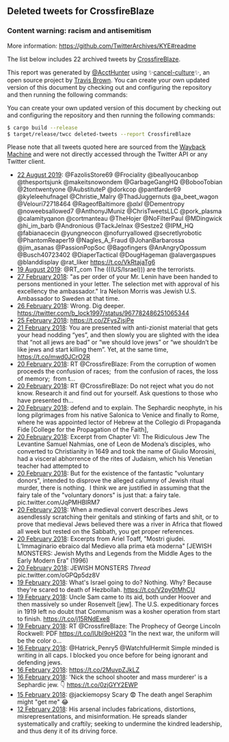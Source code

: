 ## Deleted tweets for CrossfireBlaze
### Content warning: racism and antisemitism
More information: https://github.com/TwitterArchives/KYE#readme

The list below includes 22 archived tweets by
[CrossfireBlaze](https://twitter.com/CrossfireBlaze).



This report was generated by [@AcctHunter](https://twitter.com/accthunter) using ✨[cancel-culture](https://github.com/travisbrown/cancel-culture)✨,
an open source project by [Travis Brown](https://twitter.com/travisbrown). You can create your own
updated version of this document by checking out and configuring the repository and then running
the following commands:

You can create your own updated version of this document by checking out and configuring the
repository and then running the following commands:

```bash
$ cargo build --release
$ target/release/twcc deleted-tweets --report CrossfireBlaze
```

Please note that all tweets quoted here are sourced from the
[Wayback Machine](https://web.archive.org) and were not directly accessed through the Twitter API or
any Twitter client.

* [22 August 2019](https://web.archive.org/web/20190822050857/https://twitter.com/CrossfireBlaze/status/1164404066379657216): @FazolisStore69 @Frociality @beallyoucanbop @thesportsjunk @makeitsnowondem @GarbageGangHQ @BobooTobian @2tontwentyone @AubstituteP @dorkcop @pantfarder69 @kyleleehufnagel @Christie_Malry @ThadJuggernuts @a_beet_wagon @Velouri72718464 @RageofBaltimore @_alxl_ @Dementropy @noweebsallowed7 @AnthonyJMuniz @ChrisTweetsLLC @pork_plasma @calamityqanon @cortmanteau @TheHojer @NoFilterPaul @MDingwick @hi_im_barb @Andronious @TackJelnax @Sestze2 @IPM_HQ @fabianacecin @yungneocon @nofurryallowed @secretlyrobotic @PhantomReaper19 @Nagles_A_Fraud @JohanBarbarossa @jim_asanas @PassionPopSoc @Bagofingers @AnAngryOpossum @Busch40723402 @DiaperTactical @DougHageman @alavergaspues @blanddisplay @rat_liker https://t.co/VkRtajaTg6
* [19 August 2019](https://web.archive.org/web/20190819230545/https://twitter.com/CrossfireBlaze/status/1163587888358936576): @RT_com The (((US/Israel))) are the terrorists.
* [27 February 2018](https://web.archive.org/web/20180227144213/https://twitter.com/CrossfireBlaze/status/968496498366435328): "as per order of your Mr. Lenin have been handed to persons mentioned in your letter. The selection met with approval of his excellency the ambassador." Ira Nelson Morris was Jewish U.S. Ambassador to Sweden at that time.
* [26 February 2018](https://web.archive.org/web/20180226055922/https://twitter.com/CrossfireBlaze/status/968002524467879936): Wrong. Dig deeper. https://twitter.com/b_lock1997/status/967782486251065344
* [25 February 2018](https://web.archive.org/web/20180225181836/https://twitter.com/CrossfireBlaze/status/967826177284026368): https://t.co/ZFysZjsjPe
* [21 February 2018](https://web.archive.org/web/20180221113527/https://twitter.com/CrossfireBlaze/status/966275169793830912): You are presented with anti-zionist material that gets your head nodding “yes”, and then slowly you are slighted with the idea that “not all jews are bad” or “we should love jews” or “we shouldn’t be like jews and start killing them”. Yet, at the same time, https://t.co/mwd0JCrO2R
* [20 February 2018](https://web.archive.org/web/20180220171737/https://twitter.com/CrossfireBlaze/status/965998890985099269): RT @CrossfireBlaze: From the corruption of women proceeds the confusion of races;  from the confusion of races, the loss of memory;  from t…
* [20 February 2018](https://web.archive.org/web/20180220133427/https://twitter.com/CrossfireBlaze/status/965942729267187712): RT @CrossfireBlaze: Do not reject what you do not know. Research it and find out for yourself. Ask questions to those who have presented th…
* [20 February 2018](https://web.archive.org/web/20180220121016/https://twitter.com/CrossfireBlaze/status/965921536019398657): defend and to explain. The Sephardic neophyte, in his long pilgrimages from his native Salonica to Venice and finally to Rome, where he was appointed lector of Hebrew at the Collegio di Propaganda Fide [College for the Propagation of the Faith],
* [20 February 2018](https://web.archive.org/web/20180220121016/https://twitter.com/CrossfireBlaze/status/965921536019398657): Excerpt from Chapter VI: The Ridiculous Jew  The Levantine Samuel Nahmias, one of Leon de Modena’s disciples, who converted to Christianity in 1649 and took the name of Giulio Morosini, had a visceral abhorrence of the rites of Judaism, which his Venetian teacher had attempted to
* [20 February 2018](https://web.archive.org/web/20180220121016/https://twitter.com/CrossfireBlaze/status/965921536019398657): But for the existence of the fantastic "voluntary donors", intended to disprove the alleged calumny of Jewish ritual murder, there is nothing.   I think we are justified in assuming that the fairy tale of the "voluntary donors" is just that: a fairy tale. pic.twitter.com/JqPMHBIRM7
* [20 February 2018](https://web.archive.org/web/20180220121016/https://twitter.com/CrossfireBlaze/status/965921536019398657): When a medieval convert describes Jews asendlessly scratching their genitals and stinking of farts and shit, or to prove that medieval Jews believed there was a river in Africa that flowed all week but rested on the Sabbath, you get proper references.
* [20 February 2018](https://web.archive.org/web/20180220121016/https://twitter.com/CrossfireBlaze/status/965921536019398657): Excerpts from Ariel Toaff, "Mostri giudei. L’Immaginario ebraico dal Medievo alla prima età moderna" [JEWISH MONSTERS: Jewish Myths and Legends from the Middle Ages to the Early Modern Era” (1996)
* [20 February 2018](https://web.archive.org/web/20180220121016/https://twitter.com/CrossfireBlaze/status/965921536019398657): JEWISH MONSTERS  *Thread* pic.twitter.com/oGPQp5dz8V
* [19 February 2018](https://web.archive.org/web/20180219155340/https://twitter.com/CrossfireBlaze/status/965615376422899713): What's Israel going to do? Nothing. Why? Because they're scared to death of Hezbollah. https://t.co/V2py0tMhCU
* [19 February 2018](https://web.archive.org/web/20180219054125/https://twitter.com/CrossfireBlaze/status/965461298669645824): Uncle Sam came to its aid, both under Hoover and then massively so under Rosenvelt [jew]. The U.S. expeditionary forces in 1919 left no doubt that Communism was a kosher operation from start to finish. https://t.co/j15RNdExe8
* [19 February 2018](https://web.archive.org/web/20180219031232/https://twitter.com/CrossfireBlaze/status/965423830939373568): RT @CrossfireBlaze: The Prophecy of George Lincoln Rockwell: PDF https://t.co/IUbI9oH203  "In the next war, the uniform will be the color o…
* [16 February 2018](https://web.archive.org/web/20180216173823/https://twitter.com/CrossfireBlaze/status/964554565617111040): @Hatrick_Penry5 @WatchfulHermit Simple minded is writing in all caps. I blocked you once before for being ignorant and defending jews.
* [16 February 2018](https://web.archive.org/web/20180216162841/https://twitter.com/CrossfireBlaze/status/964537025058701312): https://t.co/2MuvpZJkLZ
* [16 February 2018](https://web.archive.org/web/20180216153938/https://twitter.com/CrossfireBlaze/status/964524681217880065): 'Nick the school shooter and mass murderer' is a Sephardic jew. 👇 https://t.co/0zjGYY2EWP
* [15 February 2018](https://web.archive.org/web/20180215014755/https://twitter.com/CrossfireBlaze/status/963952985012424704): @jackiemopsy Scary 😨 The death angel Seraphim might "get me" 😂
* [12 February 2018](https://web.archive.org/web/20180212133616/https://twitter.com/CrossfireBlaze/status/963044083504644096): His arsenal includes fabrications, distortions, misrepresentations, and misinformation. He spreads slander systematically and craftily; seeking to undermine the kindred leadership, and thus deny it of its driving force.
